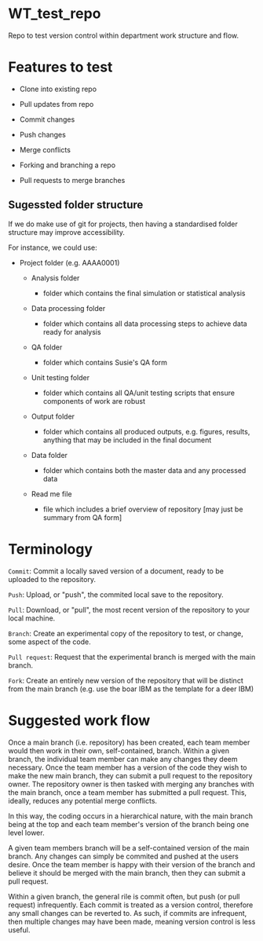 # WT_test_repo

Repo to test version control within department work structure and flow.

# Features to test

* Clone into existing repo

* Pull updates from repo

* Commit changes

* Push changes

* Merge conflicts

* Forking and branching a repo

* Pull requests to merge branches

## Sugessted folder structure

If we do make use of git for projects, then having a standardised folder structure may improve accessibility.

For instance, we could use:

* Project folder (e.g. AAAA0001)

  + Analysis folder 
  
    - folder which contains the final simulation or statistical analysis
  
  + Data processing folder 
  
    - folder which contains all data processing steps to achieve data ready for analysis
  
  + QA folder 
  
    - folder which contains Susie's QA form
  
  + Unit testing folder 
  
    - folder which contains all QA/unit testing scripts that ensure components of work are robust
  
  + Output folder 
  
    - folder which contains all produced outputs, e.g. figures, results, anything that may be included in the final document
  
  + Data folder 
  
    - folder which contains both the master data and any processed data
  
  + Read me file 
  
    - file which includes a brief overview of repository [may just be summary from QA form]
    
# Terminology

`Commit`: Commit a locally saved version of a document, ready to be uploaded to the repository.

`Push`: Upload, or "push", the commited local save to the repository.

`Pull`: Download, or "pull", the most recent version of the repository to your local machine.

`Branch`: Create an experimental copy of the repository to test, or change, some aspect of the code.

`Pull request`: Request that the experimental branch is merged with the main branch.

`Fork`: Create an entirely new version of the repository that will be distinct from the main branch (e.g. use the boar IBM as the template for a deer IBM)

# Suggested work flow

Once a main branch (i.e. repository) has been created, each team member would then work in their own, self-contained, branch. Within a given branch, the individual team member can make any changes they deem necessary. Once the team member has a version of the code they wish to make the new main branch, they can submit a pull request to the repository owner. The repository owner is then tasked with merging any branches with the main branch, once a team member has submitted a pull request. This, ideally, reduces any potential merge conflicts.

In this way, the coding occurs in a hierarchical nature, with the main branch being at the top and each team member's version of the branch being one level lower. 

A given team members branch will be a self-contained version of the main branch. Any changes can simply be commited and pushed at the users desire. Once the team member is happy with their version of the branch and believe it should be merged with the main branch, then they can submit a pull request.

Within a given branch, the general rile is commit often, but push (or pull request) infrequently. Each commit is treated as a version control, therefore any small changes can be reverted to. As such, if commits are infrequent, then multiple changes may have been made, meaning version control is less useful.
